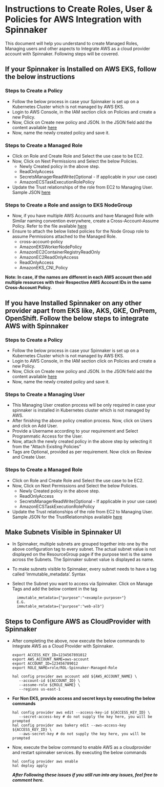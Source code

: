 # Instructions to Create Roles, User & Policies for AWS Integration with Spinnaker
This document will help you understand to create Managed Roles, Managing users and other aspects to Integrate AWS as a cloud provider account with Spinnaker. Following steps will be covered.

## If your Spinnaker is Installed on AWS EKS, follow the below instructions

### Steps to Create a Policy
- Follow the below process in case your Spinnaker is set up on a Kubernetes Cluster which is not managed by AWS EKS.
- Login to AWS Console, in the IAM section click on Policies and create a new Policy.
- Now, Click on Create new policy and JSON. In the JSON field add the content available [here](https://github.com/OpsMx/aws-files/blob/main/Spinnaker-Granular-Policy.json)
- Now, name the newly created policy and save it.

### Steps to Create a Managed Role
- Click on Role and Create Role and Select the use case to be EC2.
- Now, Click on Next Permissions and Select the below Policies.
    - Newly Created policy in the above step.
    - ReadOnlyAccess
    - SecretsManagerReadWrite(Optional - If applicable in your use case)
    - AmazonECSTaskExecutionRolePolicy
- Update the Trust relationships of the role from EC2 to Managing User. Sample JSON [here](https://github.com/OpsMx/aws-files/blob/main/TrustRelationship-For-EKS-Role.json)

### Steps to Create a Role and assign to EKS NodeGroup
- Now, if you have multiple AWS Accounts and have Managed Role with Similar naming convention everywhere, create a Cross-Account-Assume Policy. Refer to the file available [here](https://github.com/OpsMx/aws-files/blob/main/Cross-Account-AssumeRole-NodeGroup.json)
- Ensure to attach the below listed policies for the Node Group role to assume Permissions attached to the Managed Role.
    - cross-account-policy
    - AmazonEKSWorkerNodePolicy
    - AmazonEC2ContainerRegistryReadOnly
    - AmazonEC2ReadOnlyAccess
    - ReadOnlyAccess
    - AmazonEKS_CNI_Policy

**Note: In case, if the names are different in each AWS account then add multiple resources with their Respective AWS Account IDs in the same Cross-Account Policy.**

## If you have Installed Spinnaker on any other provider apart from EKS like, AKS, GKE, OnPrem, OpenShift. Follow the below steps to integrate AWS with Spinnaker

### Steps to Create a Policy
- Follow the below process in case your Spinnaker is set up on a Kubernetes Cluster which is not managed by AWS EKS.
- Login to AWS Console, in the IAM section click on Policies and create a new Policy.
- Now, Click on Create new policy and JSON. In the JSON field add the content available [here](https://github.com/OpsMx/aws-files/blob/main/Policy-For-Non-EKS-Role.json)
- Now, name the newly created policy and save it.

### Steps to Create a Managing User
- This Managing User creation process will be only required in case your spinnaker is installed in Kubernetes cluster which is not managed by AWS.
- After finishing the above policy creation process. Now, click on Users and click on Add User.
- Provide a Username according to your requirement and Select Programmatic Access for the User.
- Now, attach the newly created policy  in the above step by selecting it from the "Attach Existing Policies"
- Tags are Optional, provided as per requirement. Now click on Review and Create User.

### Steps to Create a Managed Role
- Click on Role and Create Role and Select the use case to be EC2.
- Now, Click on Next Permissions and Select the below Policies.
    - Newly Created policy in the above step.
    - ReadOnlyAccess
    - SecretsManagerReadWrite(Optional - If applicable in your use case)
    - AmazonECSTaskExecutionRolePolicy
- Update the Trust relationships of the role from EC2 to Managing User. Sample JSON for the TrustRelationships available [here](https://github.com/OpsMx/aws-files/blob/main/TrustRelationship-For-Non-EKS-Role.json)

## Make Subnets Visible in Spinnaker UI
- In Spinnaker, multiple subnets are grouped together into one by the above configuration tag to every subnet. The actual subnet value is not displayed on the ResourceGroup page if the purpose text is the same across the Subnets. The Spinnaker subnet value is displayed as <purpose> name.
- To make subnets visible to Spinnaker, every subnet needs to have a tag called ‘immutable_metadata’. Syntax
- Select the Subnet you want to access via Spinnaker. Click on Manage Tags and add the below content in the tag
     
        immutable_metadata={"purpose":"<example-purpose>"} 
        E.G.
        immutable_metadata={"purpose":"web-alb"}

## Steps to Configure AWS as CloudProvider with Spinnaker
- After completing the above, now execute the below commands to Integrate AWS as a Cloud Provider with Spinnaker.
  ```
  export ACCESS_KEY_ID=1234567891012
  export AWS_ACCOUNT_NAME=aws-account
  export ACCOUNT_ID=123456789012 
  export ROLE_NAME=role/ROL-Spinnaker-Managed-Role
  
  hal config provider aws account add ${AWS_ACCOUNT_NAME} \
     --account-id ${ACCOUNT_ID} \
     --assume-role ${ROLE_NAME} \ 
     --regions us-east-1
  ```
- **For Non EKS, provide access and secret keys by executing the below commands**
  ```
  hal config provider aws edit --access-key-id ${ACCESS_KEY_ID} \
     --secret-access-key # do not supply the key here, you will be prompted 
  hal config provider aws bakery edit --aws-access-key ${ACCESS_KEY_ID} \
     --aws-secret-key # do not supply the key here, you will be prompted
  ```
- Now, execute the below command to enable AWS as a cloudprovider and restart spinnaker services. By executing the below commands
  ```
  hal config provider aws enable
  hal deploy apply
  ```
  
  ***After Following these issues if you still run into any issues, feel free to comment here.***

